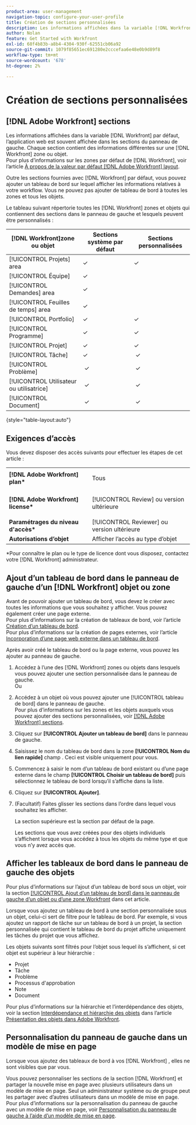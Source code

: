 ```yaml
---
product-area: user-management
navigation-topic: configure-your-user-profile
title: Création de sections personnalisées
description: Les informations affichées dans la variable [!DNL Workfront] par défaut, l’application web est souvent affichée dans les sections du panneau de gauche. Chaque section contient des informations différentes sur une [!DNL Workfront] zone ou objet.
author: Nolan
feature: Get Started with Workfront
exl-id: 68f4b83b-a8b4-4304-930f-62551cb06a92
source-git-commit: 1079f85651ec691280e2cccefaa6e48e0b9d89f8
workflow-type: tm+mt
source-wordcount: '678'
ht-degree: 2%

---
```


# Création de sections personnalisées

## [!DNL Adobe Workfront] sections

Les informations affichées dans la variable [!DNL Workfront] par défaut, l’application web est souvent affichée dans les sections du panneau de gauche. Chaque section contient des informations différentes sur une [!DNL Workfront] zone ou objet.\
Pour plus d’informations sur les zones par défaut de [!DNL Workfront], voir l’article [À propos de la valeur par défaut [!DNL Adobe Workfront] layout](../../../administration-and-setup/customize-workfront/use-layout-templates/about-the-default-wf-layout.md).

Outre les sections fournies avec [!DNL Workfront] par défaut, vous pouvez ajouter un tableau de bord sur lequel afficher les informations relatives à votre workflow. Vous ne pouvez pas ajouter de tableau de bord à toutes les zones et tous les objets.

Le tableau suivant répertorie toutes les [!DNL Workfront] zones et objets qui contiennent des sections dans le panneau de gauche et lesquels peuvent être personnalisés :

| **[!DNL Workfront]zone ou objet** | **Sections système par défaut** | **Sections personnalisées** |
|---|---|---|
| [!UICONTROL Projets] area | ✓ | ✓ |
| [!UICONTROL Équipe] | ✓ |   |
| [!UICONTROL Demandes] area | ✓ |   |
| [!UICONTROL Feuilles de temps] area | ✓ |   |
| [!UICONTROL Portfolio] | ✓ | ✓ |
| [!UICONTROL Programme] | ✓ | ✓ |
| [!UICONTROL Projet] | ✓ | ✓ |
| [!UICONTROL Tâche] | ✓ |  ✓ |
| [!UICONTROL Problème] |  ✓ |  ✓ |
| [!UICONTROL Utilisateur ou utilisatrice] |  ✓ |  ✓ |
| [!UICONTROL Document] |  ✓ |  ✓ |

{style="table-layout:auto"}

## Exigences d’accès

Vous devez disposer des accès suivants pour effectuer les étapes de cet article :

<table style="table-layout:auto"> 
 <col> 
 </col> 
 <col> 
 </col> 
 <tbody> 
  <tr> 
   <td role="rowheader"><strong>[!DNL Adobe Workfront] plan*</strong></td> 
   <td> <p>Tous</p> </td> 
  </tr> 
  <tr> 
   <td role="rowheader"><strong>[!DNL Adobe Workfront] license*</strong></td> 
   <td> <p>[!UICONTROL Review] ou version ultérieure</p> </td> 
  </tr> 
  <tr> 
   <td role="rowheader"><strong>Paramétrages du niveau d'accès*</strong></td> 
   <td>[!UICONTROL Reviewer] ou version ultérieure</td> 
  </tr> 
  <tr> 
   <td role="rowheader"><strong>Autorisations d’objet</strong></td> 
   <td>Afficher l’accès au type d’objet</td> 
  </tr> 
 </tbody> 
</table>

&#42;Pour connaître le plan ou le type de licence dont vous disposez, contactez votre [!DNL Workfront] administrateur.

## Ajout d’un tableau de bord dans le panneau de gauche d’un [!DNL Workfront] objet ou zone

Avant de pouvoir ajouter un tableau de bord, vous devez le créer avec toutes les informations que vous souhaitez y afficher. Vous pouvez également créer une page externe.\
Pour plus d’informations sur la création de tableaux de bord, voir l’article [Création d’un tableau de bord](../../../reports-and-dashboards/dashboards/creating-and-managing-dashboards/create-dashboard.md).\
Pour plus d’informations sur la création de pages externes, voir l’article [Incorporation d’une page web externe dans un tableau de bord](../../../reports-and-dashboards/dashboards/creating-and-managing-dashboards/embed-external-web-page-dashboard.md).

Après avoir créé le tableau de bord ou la page externe, vous pouvez les ajouter au panneau de gauche.

1. Accédez à l’une des [!DNL Workfront] zones ou objets dans lesquels vous pouvez ajouter une section personnalisée dans le panneau de gauche.\
   Ou
1. Accédez à un objet où vous pouvez ajouter une [!UICONTROL tableau de bord] dans le panneau de gauche.\
   Pour plus d’informations sur les zones et les objets auxquels vous pouvez ajouter des sections personnalisées, voir [[!DNL Adobe Workfront] sections](#adobe-workfront-sections).
1. Cliquez sur **[!UICONTROL Ajouter un tableau de bord]** dans le panneau de gauche.
1. Saisissez le nom du tableau de bord dans la zone **[!UICONTROL Nom du lien rapide]** champ . Ceci est visible uniquement pour vous.
1. Commencez à saisir le nom d’un tableau de bord existant ou d’une page externe dans le champ **[!UICONTROL Choisir un tableau de bord]** puis sélectionnez le tableau de bord lorsqu’il s’affiche dans la liste.
1. Cliquez sur **[!UICONTROL Ajouter]**.
1. (Facultatif) Faites glisser les sections dans l’ordre dans lequel vous souhaitez les afficher.

   La section supérieure est la section par défaut de la page.

   Les sections que vous avez créées pour des objets individuels s’affichent lorsque vous accédez à tous les objets du même type et que vous n’y avez accès que.

## Afficher les tableaux de bord dans le panneau de gauche des objets

Pour plus d’informations sur l’ajout d’un tableau de bord sous un objet, voir la section [[!UICONTROL Ajout d’un tableau de bord] dans le panneau de gauche d’un objet ou d’une zone Workfront](#add-a-dashboard-in-the-left-panel-of-a-workfront-object-or-area) dans cet article.

Lorsque vous ajoutez un tableau de bord à une section personnalisée sous un objet, celui-ci sert de filtre pour le tableau de bord. Par exemple, si vous ajoutez un rapport de tâche sur un tableau de bord à un projet, la section personnalisée qui contient le tableau de bord du projet affiche uniquement les tâches du projet que vous affichez.

Les objets suivants sont filtrés pour l’objet sous lequel ils s’affichent, si cet objet est supérieur à leur hiérarchie :

* Projet
* Tâche
* Problème
* Processus d&#39;approbation
* Note
* Document

Pour plus d’informations sur la hiérarchie et l’interdépendance des objets, voir la section [Interdépendance et hiérarchie des objets](../../../workfront-basics/navigate-workfront/workfront-navigation/understand-objects.md#understanding-interdependency-and-hierarchy-of-objects) dans l’article [Présentation des objets dans Adobe Workfront](../../../workfront-basics/navigate-workfront/workfront-navigation/understand-objects.md).

## Personnalisation du panneau de gauche dans un modèle de mise en page

Lorsque vous ajoutez des tableaux de bord à vos [!DNL Workfront] , elles ne sont visibles que par vous.

Vous pouvez personnaliser les sections de la section [!DNL Workfront] et partager la nouvelle mise en page avec plusieurs utilisateurs dans un modèle de mise en page. Seul un administrateur système ou de groupe peut les partager avec d’autres utilisateurs dans un modèle de mise en page. Pour plus d’informations sur la personnalisation du panneau de gauche avec un modèle de mise en page, voir [Personnalisation du panneau de gauche à l’aide d’un modèle de mise en page](/help/quicksilver/administration-and-setup/customize-workfront/use-layout-templates/customize-left-panel.md).
